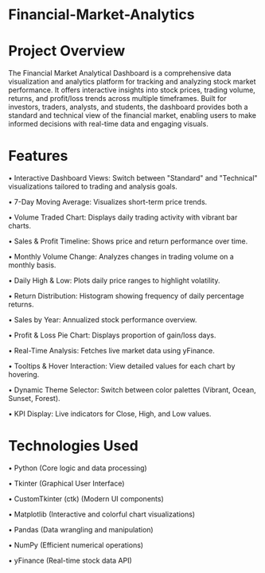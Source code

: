 # Financial-Market-Analytics
# Project Overview

The Financial Market Analytical Dashboard is a comprehensive data visualization and analytics platform for tracking and analyzing stock market performance. It offers interactive insights into stock prices, trading volume, returns, and profit/loss trends across multiple timeframes. Built for investors, traders, analysts, and students, the dashboard provides both a standard and technical view of the financial market, enabling users to make informed decisions with real-time data and engaging visuals.

# Features

•	Interactive Dashboard Views: Switch between "Standard" and "Technical" visualizations tailored to trading and analysis goals.

•	7-Day Moving Average: Visualizes short-term price trends.

•	Volume Traded Chart: Displays daily trading activity with vibrant bar charts.

•	Sales & Profit Timeline: Shows price and return performance over time.

•	Monthly Volume Change: Analyzes changes in trading volume on a monthly basis.

•	Daily High & Low: Plots daily price ranges to highlight volatility.

•	Return Distribution: Histogram showing frequency of daily percentage returns.

•	Sales by Year: Annualized stock performance overview.

•	Profit & Loss Pie Chart: Displays proportion of gain/loss days.

•	Real-Time Analysis: Fetches live market data using yFinance.

•	Tooltips & Hover Interaction: View detailed values for each chart by hovering.

•	Dynamic Theme Selector: Switch between color palettes (Vibrant, Ocean, Sunset, Forest).

•	KPI Display: Live indicators for Close, High, and Low values.

# Technologies Used

•	Python (Core logic and data processing)

•	Tkinter (Graphical User Interface)

•	CustomTkinter (ctk) (Modern UI components)

•	Matplotlib (Interactive and colorful chart visualizations)

•	Pandas (Data wrangling and manipulation)

•	NumPy (Efficient numerical operations)

• yFinance (Real-time stock data API)

